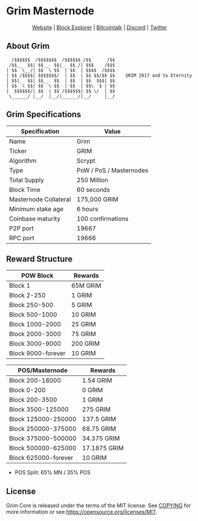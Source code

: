 # Grim Masternode

<p align="center">  <a href="http://reaper.rocks">Website</a> | <a href="http://explorer.reaper.rocks">Block Explorer</a> | <a href="https://bitcointalk.org/index.php?topic=2278351">Bitcointalk</a> | <a href="https://discord.gg/rDsFZaS">Discord</a> | <a href="https://twitter.com/grimcoin">Twitter</a></p>

## About Grim
  
```
  /$$$$$$  /$$$$$$$  /$$$$$$ /$$      /$$
 /$$__  $$| $$__  $$|_  $$_/| $$$    /$$$
| $$  \__/| $$  \ $$  | $$  | $$$$  /$$$$
| $$ /$$$$| $$$$$$$/  | $$  | $$ $$/$$ $$    GRIM 2017 and to Eternity
| $$|_  $$| $$__  $$  | $$  | $$  $$$| $$
| $$  \ $$| $$  \ $$  | $$  | $$\  $ | $$
|  $$$$$$/| $$  | $$ /$$$$$$| $$ \/  | $$
 \______/ |__/  |__/|______/|__/     |__/
```
  
## Grim Specifications

| Specification | Value |
| ------ | ------ |
| Name | Grim |
| Ticker | GRIM |
| Algorithm | Scrypt |
| Type | PoW / PoS / Masternodes |
| Total Supply | 250 Million |
| Block Time | 60 seconds |
| Masternode Collateral | 175,000 GRIM |
| Minimum stake age | 6 hours |
| Coinbase maturity | 100 confirmations |
| P2P port | 19667 |
| RPC port | 19666 |

## Reward Structure

| POW Block | Rewards |
| --------- | ------- |
| Block 1 | 65M GRIM |
| Block 2-250 | 1 GRIM |
|  Block 250-500 | 5 GRIM |
|  Block 500-1000 | 10 GRIM |
|  Block 1000-2000 | 25 GRIM |
|  Block 2000-3000 | 75 GRIM |
|  Block 3000-9000 | 200 GRIM |
|  Block 9000-forever | 10 GRIM |

| POS/Masternode | Rewards |
| -------------- | ------- |
| Block 200-18000 | 1.54 GRIM |
| Block 0-200 | 0 GRIM |
| Block 200-3500 | 1 GRIM |
| Block 3500-125000 | 275 GRIM |
| Block 125000-250000 | 137.5 GRIM |
| Block 250000-375000 | 68.75 GRIM |
| Block 375000-500000 | 34.375 GRIM |
| Block 500000-625000 | 17.1875 GRIM |
| Block 625000-forever | 10 GRIM |

* POS Split: 65% MN / 35% POS

## License

Grim Core is released under the terms of the MIT license. See [COPYING](COPYING) for more information or see https://opensource.org/licenses/MIT.
